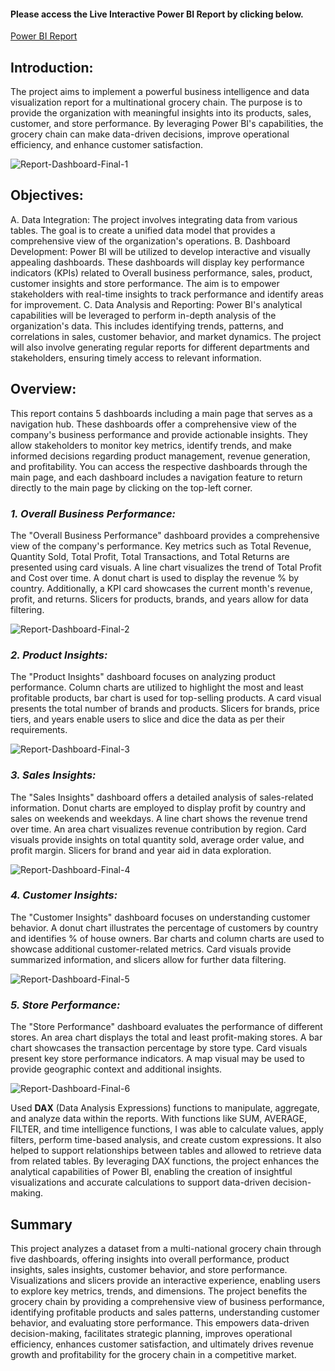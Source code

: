 #### Please access the Live Interactive Power BI Report by clicking below. 

[Power BI Report](https://app.powerbi.com/view?r=eyJrIjoiNGNhNDAzNjYtMTcxNC00MWE2LTg1YjctNWUzMzg2NTk4NWUwIiwidCI6ImMwODJkOGY1LThhOWItNDM5OC1iOWU3LTA0NjI3MWZkOTc4OCIsImMiOjF9&pageName=ReportSectioncd31f1e123a6a50066e1)

## **Introduction:**

The project aims to implement a powerful business intelligence and data visualization report for a multinational grocery chain. The purpose is to provide the organization with meaningful insights into its products, sales, customer, and store performance. By leveraging Power BI's capabilities, the grocery chain can make data-driven decisions, improve operational efficiency, and enhance customer satisfaction.

![Report-Dashboard-Final-1](https://github.com/AashishBanwari/Multi-National_Grocery_Chain_Sales-Analysis_Project/assets/130801409/a5a40761-0ac0-49e2-82a9-5012c973d17c)

## **Objectives:**

A. Data Integration: The project involves integrating data from various tables. The goal is to create a unified data model that provides a comprehensive view of the organization's operations.
B. Dashboard Development: Power BI will be utilized to develop interactive and visually appealing dashboards. These dashboards will display key performance indicators (KPIs) related to Overall business performance, sales, product, customer insights and store performance. The aim is to empower stakeholders with real-time insights to track performance and identify areas for improvement.
C. Data Analysis and Reporting: Power BI's analytical capabilities will be leveraged to perform in-depth analysis of the organization's data. This includes identifying trends, patterns, and correlations in sales, customer behavior, and market dynamics. The project will also involve generating regular reports for different departments and stakeholders, ensuring timely access to relevant information.


## **Overview:**

This report contains 5 dashboards including a main page that serves as a navigation hub. These dashboards offer a comprehensive view of the company's business performance and provide actionable insights. They allow stakeholders to monitor key metrics, identify trends, and make informed decisions regarding product management, revenue generation, and profitability.
You can access the respective dashboards through the main page, and each dashboard includes a navigation feature to return directly to the main page by clicking on the top-left corner.



### _**1. Overall Business Performance:**_
The "Overall Business Performance" dashboard provides a comprehensive view of the company's performance. Key metrics such as Total Revenue, Quantity Sold, Total Profit, Total Transactions, and Total Returns are presented using card visuals. A line chart visualizes the trend of Total Profit and Cost over time. A donut chart is used to display the revenue % by country. Additionally, a KPI card showcases the current month's revenue, profit, and returns. Slicers for products, brands, and years allow for data filtering.

![Report-Dashboard-Final-2](https://github.com/AashishBanwari/Multi-National_Grocery_Chain_Sales-Analysis_Project/assets/130801409/bdde4d2f-9ef3-42df-8a40-3712f1d9bfa1)

### _**2. Product Insights:**_
The "Product Insights" dashboard focuses on analyzing product performance. Column charts are utilized to highlight the most and least profitable products, bar chart is used for top-selling products. A card visual presents the total number of brands and products. Slicers for brands, price tiers, and years enable users to slice and dice the data as per their requirements.

![Report-Dashboard-Final-3](https://github.com/AashishBanwari/Multi-National_Grocery_Chain_Sales-Analysis_Project/assets/130801409/53d17d17-8b5d-41be-8790-6fbfc9374ca9)

### _**3. Sales Insights:**_
The "Sales Insights" dashboard offers a detailed analysis of sales-related information. Donut charts are employed to display profit by country and sales on weekends and weekdays. A line chart shows the revenue trend over time. An area chart visualizes revenue contribution by region. Card visuals provide insights on total quantity sold, average order value, and profit margin. Slicers for brand and year aid in data exploration.

![Report-Dashboard-Final-4](https://github.com/AashishBanwari/Multi-National_Grocery_Chain_Sales-Analysis_Project/assets/130801409/d392356b-87d6-4faf-b740-ae8c44ab1073)

### _**4. Customer Insights:**_
The "Customer Insights" dashboard focuses on understanding customer behavior. A donut chart illustrates the percentage of customers by country and identifies % of house owners. Bar charts and column charts are used to showcase additional customer-related metrics. Card visuals provide summarized information, and slicers allow for further data filtering.

![Report-Dashboard-Final-5](https://github.com/AashishBanwari/Multi-National_Grocery_Chain_Sales-Analysis_Project/assets/130801409/7db15708-915d-45b9-b416-f775a0313816)

### _**5. Store Performance:**_
The "Store Performance" dashboard evaluates the performance of different stores. An area chart displays the total and least profit-making stores. A bar chart showcases the transaction percentage by store type. Card visuals present key store performance indicators. A map visual may be used to provide geographic context and additional insights.

![Report-Dashboard-Final-6](https://github.com/AashishBanwari/Multi-National_Grocery_Chain_Sales-Analysis_Project/assets/130801409/ce534a1c-9350-4e99-ad8b-b10c4a53402f)

Used  **DAX** (Data Analysis Expressions) functions to manipulate, aggregate, and analyze data within the reports. With functions like SUM, AVERAGE, FILTER, and time intelligence functions, I was able to calculate values, apply filters, perform time-based analysis, and create custom expressions. It also helped to support relationships between tables and allowed to retrieve data from related tables. 
By leveraging DAX functions, the project enhances the analytical capabilities of Power BI, enabling the creation of insightful visualizations and accurate calculations to support data-driven decision-making.
 

## **Summary**

This project analyzes a dataset from a multi-national grocery chain through five dashboards, offering insights into overall performance, product insights, sales insights, customer behavior, and store performance. Visualizations and slicers provide an interactive experience, enabling users to explore key metrics, trends, and dimensions. The project benefits the grocery chain by providing a comprehensive view of business performance, identifying profitable products and sales patterns, understanding customer behavior, and evaluating store performance. This empowers data-driven decision-making, facilitates strategic planning, improves operational efficiency, enhances customer satisfaction, and ultimately drives revenue growth and profitability for the grocery chain in a competitive market.
